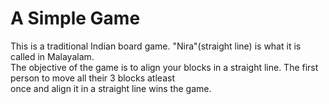 # A Simple Game 
This is a traditional Indian board game. "Nira"(straight line) is what it is called in Malayalam.<br> 
The objective of the game is to align your blocks in a straight line. The first person to move all their 3 blocks atleast <br>
once and align it in a straight line wins the game.
